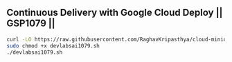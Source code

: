 ## Continuous Delivery with Google Cloud Deploy || GSP1079 || 


```bash
curl -LO https://raw.githubusercontent.com/RaghavKripasthya/cloud-minions/main/Continuous%20Delivery%20with%20Google%20Cloud%20Deploy/devlabsai1079.sh
sudo chmod +x devlabsai1079.sh
./devlabsai1079.sh
```

</div>


